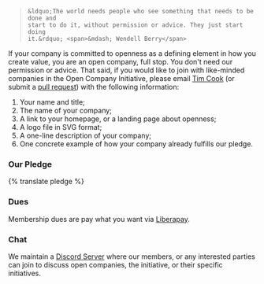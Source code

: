 <blockquote>

    &ldquo;The world needs people who see something that needs to be done and
    start to do it, without permission or advice. They just start doing
    it.&rdquo; <span>&mdash; Wendell Berry</span>

</blockquote>

If your company is committed to openness as a defining element in how you
create value, you are an open company, full stop. You don't need our permission
or advice. That said, if you would like to join with like-minded companies in
the Open Company Initiative, please email [Tim
Cook](mailto:tim@saxifrageschool.org) (or submit a [pull
request](https://github.com/opencompany/www.opencompany.org/blob/master/_data/directory.yml))
with the following information:

  1. Your name and title;
  1. The name of your company;
  1. A link to your homepage, or a landing page about openness;
  1. A logo file in SVG format;
  1. A one-line description of your company;
  1. One concrete example of how your company already fulfills our pledge.


### Our Pledge

{% translate pledge %}


### Dues

Membership dues are pay what you want via [Liberapay](https://liberapay.com/opencompany/).


### Chat

We maintain a [Discord Server](https://discord.gg/MDffbaQ) where our members, or any interested parties can join to discuss open companies, the initiative, or their specific initiatives. 
